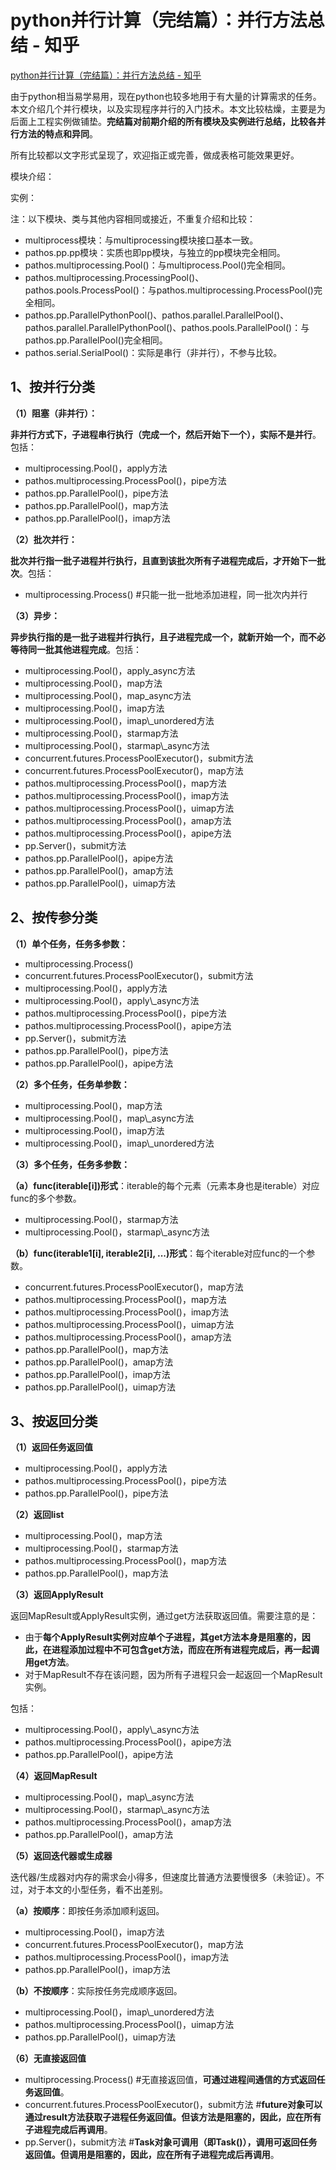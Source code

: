 # python并行计算（完结篇）：并行方法总结 - 知乎

[python并行计算（完结篇）：并行方法总结 - 知乎](https://zhuanlan.zhihu.com/p/46678895 "python并行计算（完结篇）：并行方法总结 - 知乎")&#x20;

由于python相当易学易用，现在python也较多地用于有大量的计算需求的任务。本文介绍几个并行模块，以及实现程序并行的入门技术。本文比较枯燥，主要是为后面上工程实例做铺垫。**完结篇对前期介绍的所有模块及实例进行总结，比较各并行方法的特点和异同**。

所有比较都以文字形式呈现了，欢迎指正或完善，做成表格可能效果更好。

模块介绍：

实例：

注：以下模块、类与其他内容相同或接近，不重复介绍和比较：

-   multiprocess模块：与multiprocessing模块接口基本一致。
-   pathos.pp.pp模块：实质也即pp模块，与独立的pp模块完全相同。
-   pathos.multiprocessing.Pool()：与multiprocess.Pool()完全相同。
-   pathos.multiprocessing.ProcessingPool()、pathos.pools.ProcessPool()：与pathos.multiprocessing.ProcessPool()完全相同。
-   pathos.pp.ParallelPythonPool()、pathos.parallel.ParallelPool()、pathos.parallel.ParallelPythonPool()、pathos.pools.ParallelPool()：与pathos.pp.ParallelPool()完全相同。
-   pathos.serial.SerialPool()：实际是串行（非并行），不参与比较。

## **1、按并行分类**

**（1）阻塞（非并行）：**&#x20;

**非并行方式下，子进程串行执行（完成一个，然后开始下一个），实际不是并行**。包括：

-   multiprocessing.Pool()，apply方法
-   pathos.multiprocessing.ProcessPool()，pipe方法
-   pathos.pp.ParallelPool()，pipe方法
-   pathos.pp.ParallelPool()，map方法
-   pathos.pp.ParallelPool()，imap方法

**（2）批次并行：**&#x20;

**批次并行指一批子进程并行执行，且直到该批次所有子进程完成后，才开始下一批次**。包括：

-   multiprocessing.Process() #只能一批一批地添加进程，同一批次内并行

**（3）异步：**&#x20;

**异步执行指的是一批子进程并行执行，且子进程完成一个，就新开始一个，而不必等待同一批其他进程完成**。包括：

-   multiprocessing.Pool()，apply\_async方法
-   multiprocessing.Pool()，map方法
-   multiprocessing.Pool()，map\_async方法
-   multiprocessing.Pool()，imap方法
-   multiprocessing.Pool()，imap\\\_unordered方法
-   multiprocessing.Pool()，starmap方法
-   multiprocessing.Pool()，starmap\\\_async方法
-   concurrent.futures.ProcessPoolExecutor()，submit方法
-   concurrent.futures.ProcessPoolExecutor()，map方法
-   pathos.multiprocessing.ProcessPool()，map方法
-   pathos.multiprocessing.ProcessPool()，imap方法
-   pathos.multiprocessing.ProcessPool()，uimap方法
-   pathos.multiprocessing.ProcessPool()，amap方法
-   pathos.multiprocessing.ProcessPool()，apipe方法
-   pp.Server()，submit方法
-   pathos.pp.ParallelPool()，apipe方法
-   pathos.pp.ParallelPool()，amap方法
-   pathos.pp.ParallelPool()，uimap方法

## **2、按传参分类**

**（1）单个任务，任务多参数：**&#x20;

-   multiprocessing.Process()
-   concurrent.futures.ProcessPoolExecutor()，submit方法
-   multiprocessing.Pool()，apply方法
-   multiprocessing.Pool()，apply\\\_async方法
-   pathos.multiprocessing.ProcessPool()，pipe方法
-   pathos.multiprocessing.ProcessPool()，apipe方法
-   pp.Server()，submit方法
-   pathos.pp.ParallelPool()，pipe方法
-   pathos.pp.ParallelPool()，apipe方法

**（2）多个任务，任务单参数：**&#x20;

-   multiprocessing.Pool()，map方法
-   multiprocessing.Pool()，map\\\_async方法
-   multiprocessing.Pool()，imap方法
-   multiprocessing.Pool()，imap\\\_unordered方法

**（3）多个任务，任务多参数：**&#x20;

**（a）func(iterable\[i])形式**：iterable的每个元素（元素本身也是iterable）对应func的多个参数。

-   multiprocessing.Pool()，starmap方法
-   multiprocessing.Pool()，starmap\\\_async方法

**（b）func(iterable1\[i], iterable2\[i], ...)形式**：每个iterable对应func的一个参数。

-   concurrent.futures.ProcessPoolExecutor()，map方法
-   pathos.multiprocessing.ProcessPool()，map方法
-   pathos.multiprocessing.ProcessPool()，imap方法
-   pathos.multiprocessing.ProcessPool()，uimap方法
-   pathos.multiprocessing.ProcessPool()，amap方法
-   pathos.pp.ParallelPool()，map方法
-   pathos.pp.ParallelPool()，amap方法
-   pathos.pp.ParallelPool()，imap方法
-   pathos.pp.ParallelPool()，uimap方法

## **3、按返回分类**

**（1）返回任务返回值**

-   multiprocessing.Pool()，apply方法
-   pathos.multiprocessing.ProcessPool()，pipe方法
-   pathos.pp.ParallelPool()，pipe方法

**（2）返回list**

-   multiprocessing.Pool()，map方法
-   multiprocessing.Pool()，starmap方法
-   pathos.multiprocessing.ProcessPool()，map方法
-   pathos.pp.ParallelPool()，map方法

**（3）返回ApplyResult**

返回MapResult或ApplyResult实例，通过get方法获取返回值。需要注意的是：

-   由于**每个ApplyResult实例对应单个子进程，其get方法本身是阻塞的，因此，在进程添加过程中不可包含get方法，而应在所有进程完成后，再一起调用get方法**。
-   对于MapResult不存在该问题，因为所有子进程只会一起返回一个MapResult实例。

包括：

-   multiprocessing.Pool()，apply\\\_async方法
-   pathos.multiprocessing.ProcessPool()，apipe方法
-   pathos.pp.ParallelPool()，apipe方法

**（4）返回MapResult**

-   multiprocessing.Pool()，map\\\_async方法
-   multiprocessing.Pool()，starmap\\\_async方法
-   pathos.multiprocessing.ProcessPool()，amap方法
-   pathos.pp.ParallelPool()，amap方法

**（5）返回迭代器或生成器**

迭代器/生成器对内存的需求会小得多，但速度比普通方法要慢很多（未验证）。不过，对于本文的小型任务，看不出差别。

**（a）按顺序**：即按任务添加顺利返回。

-   multiprocessing.Pool()，imap方法
-   concurrent.futures.ProcessPoolExecutor()，map方法
-   pathos.multiprocessing.ProcessPool()，imap方法
-   pathos.pp.ParallelPool()，imap方法

**（b）不按顺序**：实际按任务完成顺序返回。

-   multiprocessing.Pool()，imap\\\_unordered方法
-   pathos.multiprocessing.ProcessPool()，uimap方法
-   pathos.pp.ParallelPool()，uimap方法

**（6）无直接返回值**

-   multiprocessing.Process() #无直接返回值，**可通过进程间通信的方式返回任务返回值**。
-   concurrent.futures.ProcessPoolExecutor()，submit方法 #**future对象可以通过result方法获取子进程任务返回值。但该方法是阻塞的，因此，应在所有子进程完成后再调用**。
-   pp.Server()，submit方法 #**Task对象可调用（即Task()），调用可返回任务返回值。但调用是阻塞的，因此，应在所有子进程完成后再调用**。
